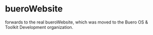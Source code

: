 # bueroWebsite
forwards to the real bueroWebsite,
which was moved to the Buero OS & Toolkit Development organization.